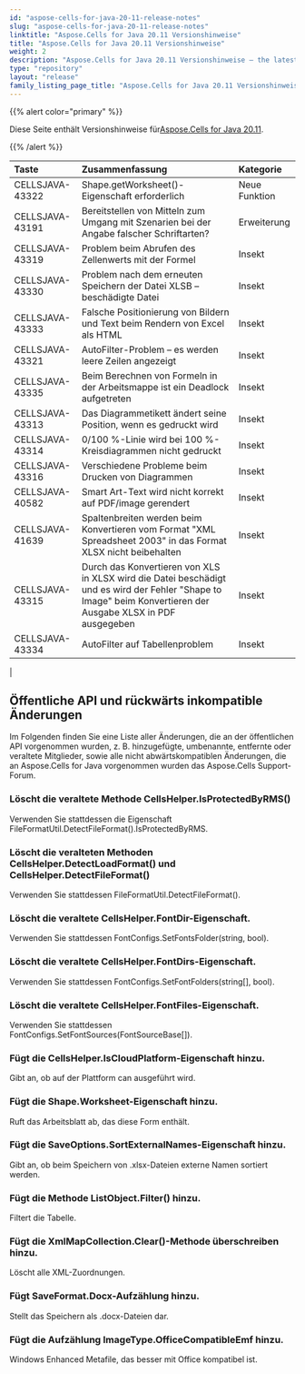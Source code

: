 ```yaml
---
id: "aspose-cells-for-java-20-11-release-notes"
slug: "aspose-cells-for-java-20-11-release-notes"
linktitle: "Aspose.Cells for Java 20.11 Versionshinweise"
title: "Aspose.Cells for Java 20.11 Versionshinweise"
weight: 2
description: "Aspose.Cells for Java 20.11 Versionshinweise – the latest updates and fixes."
type: "repository"
layout: "release"
family_listing_page_title: "Aspose.Cells for Java 20.11 Versionshinweise"
---
```

{{% alert color="primary" %}}

 Diese Seite enthält Versionshinweise für[Aspose.Cells for Java 20.11](https://releases.aspose.com/cells/java/new-releases/aspose.cells-for-java-20.11/).

{{% /alert %}}

|**Taste**|**Zusammenfassung**|**Kategorie**|
|:- |:- |:- |
|CELLSJAVA-43322|Shape.getWorksheet()-Eigenschaft erforderlich|Neue Funktion|
|CELLSJAVA-43191| Bereitstellen von Mitteln zum Umgang mit Szenarien bei der Angabe falscher Schriftarten?|Erweiterung|
|CELLSJAVA-43319|Problem beim Abrufen des Zellenwerts mit der Formel|Insekt|
|CELLSJAVA-43330|Problem nach dem erneuten Speichern der Datei XLSB – beschädigte Datei|Insekt|
|CELLSJAVA-43333|Falsche Positionierung von Bildern und Text beim Rendern von Excel als HTML|Insekt|
|CELLSJAVA-43321|AutoFilter-Problem – es werden leere Zeilen angezeigt|Insekt|
|CELLSJAVA-43335|Beim Berechnen von Formeln in der Arbeitsmappe ist ein Deadlock aufgetreten|Insekt|
|CELLSJAVA-43313|Das Diagrammetikett ändert seine Position, wenn es gedruckt wird|Insekt|
|CELLSJAVA-43314|0/100 %-Linie wird bei 100 %-Kreisdiagrammen nicht gedruckt|Insekt|
|CELLSJAVA-43316| Verschiedene Probleme beim Drucken von Diagrammen|Insekt|
|CELLSJAVA-40582|Smart Art-Text wird nicht korrekt auf PDF/image gerendert|Insekt|
|CELLSJAVA-41639|Spaltenbreiten werden beim Konvertieren vom Format "XML Spreadsheet 2003" in das Format XLSX nicht beibehalten|Insekt|
|CELLSJAVA-43315|Durch das Konvertieren von XLS in XLSX wird die Datei beschädigt und es wird der Fehler "Shape to Image" beim Konvertieren der Ausgabe XLSX in PDF ausgegeben|Insekt|
|CELLSJAVA-43334|AutoFilter auf Tabellenproblem|Insekt|
|


## **Öffentliche API und rückwärts inkompatible Änderungen**

Im Folgenden finden Sie eine Liste aller Änderungen, die an der öffentlichen API vorgenommen wurden, z. B. hinzugefügte, umbenannte, entfernte oder veraltete Mitglieder, sowie alle nicht abwärtskompatiblen Änderungen, die an Aspose.Cells for Java vorgenommen wurden das Aspose.Cells Support-Forum.

### **Löscht die veraltete Methode CellsHelper.IsProtectedByRMS()**

Verwenden Sie stattdessen die Eigenschaft FileFormatUtil.DetectFileFormat().IsProtectedByRMS.

### **Löscht die veralteten Methoden CellsHelper.DetectLoadFormat() und CellsHelper.DetectFileFormat()**

Verwenden Sie stattdessen FileFormatUtil.DetectFileFormat().

### **Löscht die veraltete CellsHelper.FontDir-Eigenschaft.**

Verwenden Sie stattdessen FontConfigs.SetFontsFolder(string, bool).

### **Löscht die veraltete CellsHelper.FontDirs-Eigenschaft.**

Verwenden Sie stattdessen FontConfigs.SetFontFolders(string[], bool).

### **Löscht die veraltete CellsHelper.FontFiles-Eigenschaft.**

Verwenden Sie stattdessen FontConfigs.SetFontSources(FontSourceBase[]).

### **Fügt die CellsHelper.IsCloudPlatform-Eigenschaft hinzu.**

Gibt an, ob auf der Plattform can ausgeführt wird.

### **Fügt die Shape.Worksheet-Eigenschaft hinzu.**

Ruft das Arbeitsblatt ab, das diese Form enthält.

### **Fügt die SaveOptions.SortExternalNames-Eigenschaft hinzu.**

Gibt an, ob beim Speichern von .xlsx-Dateien externe Namen sortiert werden.

### **Fügt die Methode ListObject.Filter() hinzu.**

Filtert die Tabelle.

### **Fügt die XmlMapCollection.Clear()-Methode überschreiben hinzu.**

Löscht alle XML-Zuordnungen.

### **Fügt SaveFormat.Docx-Aufzählung hinzu.**

Stellt das Speichern als .docx-Dateien dar.

### **Fügt die Aufzählung ImageType.OfficeCompatibleEmf hinzu.**

Windows Enhanced Metafile, das besser mit Office kompatibel ist.

